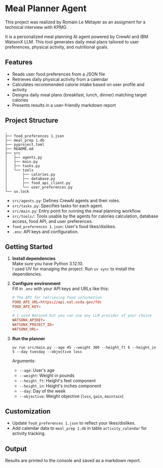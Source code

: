 # Meal Planner Agent

This project was realized by Romain Le Métayer as an assigment for a technical interview with KPMG.

It is a personalized meal planning AI agent powered by CrewAI and IBM WatsonX LLM. This tool generates daily meal plans tailored to user preferences, physical activity, and nutritional goals.

## Features

- Reads user food preferences from a JSON file
- Retrieves daily physical activity from a calendar
- Calculates recommended calorie intake based on user profile and activity
- Designs daily meal plans (breakfast, lunch, dinner) matching target calories
- Presents results in a user-friendly markdown report

## Project Structure

```
.
├── food_preferences 1.json
├── meal_prep 1.db
├── pyproject.toml
├── README.md
├── src
│   ├── agents.py
│   ├── main.py
│   ├── tasks.py
│   └── tools
│       ├── calories.py
│       ├── database.py
│       ├── food_api_client.py
│       └── user_preferences.py
└── uv.lock
```

- `src/agents.py`: Defines CrewAI agents and their roles.
- `src/tasks.py`: Specifies tasks for each agent.
- `src/main.py`: Entry point for running the meal planning workflow.
- `src/tools/`: Tools usable by the agents for calories calculation, database access, food API, and user preferences.
- `food_preferences 1.json`: User's food likes/dislikes.
- `.env`: API keys and configuration.


## Getting Started

1. **Install dependencies**  
   Make sure you have Python 3.12.10.  
   I used UV for managing the project. Run `uv sync` to install the dependencies.

2. **Configure environment**  
   Fill in `.env` with your API keys and URLs like this:

    ```conf
    # The API for retrieving food information
    FOOD_API_URL=https://api.nal.usda.gov/fdc
    FOOD_API_KEY=

    # I used WatsonX but you can use any LLM provider of your choice
    WATSONX_APIKEY=
    WATSONX_PROJECT_ID=
    WATSONX_URL=

    ```


3. **Run the planner**  
   ```
   uv run src/main.py --age 45 --weight 300 --height_ft 6 --height_in 5 --day tuesday --objective loss
   ```

   Arguments:
   - `--age`: User's age
   - `--weight`: Weight in pounds
   - `--height_ft`: Height's feet component
   - `--height_in`: Height's inches component
   - `--day`: Day of the week
   - `--objective`: Weight objective (`loss`, `gain`, `maintain`)

## Customization

- Update `food_preferences 1.json` to reflect your likes/dislikes.
- Add calendar data to `meal_prep 1.db` in table `activity_calendar` for activity tracking.

## Output

Results are printed to the console and saved as a markdown report.
